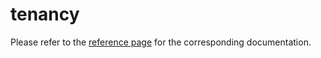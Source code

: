 # tenancy

Please refer to the [reference page](https://docs.infrahub.app/schema-library/reference/tenancy) for the corresponding documentation.
